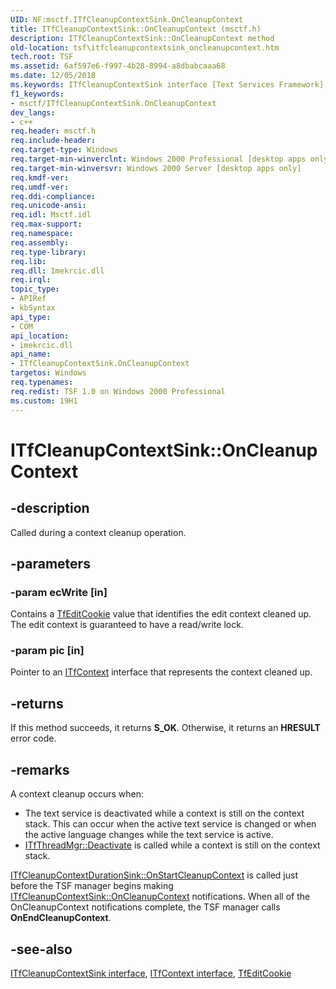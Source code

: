 ```yaml
---
UID: NF:msctf.ITfCleanupContextSink.OnCleanupContext
title: ITfCleanupContextSink::OnCleanupContext (msctf.h)
description: ITfCleanupContextSink::OnCleanupContext method
old-location: tsf\itfcleanupcontextsink_oncleanupcontext.htm
tech.root: TSF
ms.assetid: 6af597e6-f997-4b28-8994-a8dbabcaaa68
ms.date: 12/05/2018
ms.keywords: ITfCleanupContextSink interface [Text Services Framework],OnCleanupContext method, ITfCleanupContextSink.OnCleanupContext, ITfCleanupContextSink::OnCleanupContext, OnCleanupContext, OnCleanupContext method [Text Services Framework], OnCleanupContext method [Text Services Framework],ITfCleanupContextSink interface, _tsf_itfcleanupcontextsink_oncleanupcontext_ref, msctf/ITfCleanupContextSink::OnCleanupContext, tsf.itfcleanupcontextsink_oncleanupcontext
f1_keywords:
- msctf/ITfCleanupContextSink.OnCleanupContext
dev_langs:
- c++
req.header: msctf.h
req.include-header: 
req.target-type: Windows
req.target-min-winverclnt: Windows 2000 Professional [desktop apps only]
req.target-min-winversvr: Windows 2000 Server [desktop apps only]
req.kmdf-ver: 
req.umdf-ver: 
req.ddi-compliance: 
req.unicode-ansi: 
req.idl: Msctf.idl
req.max-support: 
req.namespace: 
req.assembly: 
req.type-library: 
req.lib: 
req.dll: Imekrcic.dll
req.irql: 
topic_type:
- APIRef
- kbSyntax
api_type:
- COM
api_location:
- imekrcic.dll
api_name:
- ITfCleanupContextSink.OnCleanupContext
targetos: Windows
req.typenames: 
req.redist: TSF 1.0 on Windows 2000 Professional
ms.custom: 19H1
---
```


# ITfCleanupContextSink::OnCleanupContext

## -description

Called during a context cleanup operation.

## -parameters

### -param ecWrite [in]

Contains a <a href="https://docs.microsoft.com/windows/desktop/TSF/tfeditcookie">TfEditCookie</a> value that identifies the edit context cleaned up. The edit context is guaranteed to have a read/write lock.

### -param pic [in]

Pointer to an <a href="https://docs.microsoft.com/windows/desktop/api/msctf/nn-msctf-itfcontext">ITfContext</a> interface that represents the context cleaned up.

## -returns

If this method succeeds, it returns **S_OK**. Otherwise, it returns an **HRESULT** error code.

## -remarks

A context cleanup occurs when:

- The text service is deactivated while a context is still on the context stack. This can occur when the active text service is changed or when the active language changes while the text service is active.
- [ITfThreadMgr::Deactivate](nf-msctf-itfthreadmgr-deactivate.md) is called while a context is still on the context stack.

[ITfCleanupContextDurationSink::OnStartCleanupContext](nf-msctf-itfcleanupcontextdurationsink-onstartcleanupcontext.md) is called just before the TSF manager begins making [ITfCleanupContextSink::OnCleanupContext](nf-msctf-itfcleanupcontextsink-oncleanupcontext.md) notifications. When all of the OnCleanupContext notifications complete, the TSF manager calls **OnEndCleanupContext**.

## -see-also

[ITfCleanupContextSink interface](nn-msctf-itfcleanupcontextsink.md), [ITfContext interface](nn-msctf-itfcontext.md), [TfEditCookie](/windows/win32/tsf/tfeditcookie)
